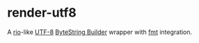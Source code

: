 # render-utf8

A [rio](http://hackage.haskell.org/package/rio)-like [UTF-8](https://en.wikipedia.org/wiki/UTF-8)
[ByteString Builder](http://hackage.haskell.org/package/bytestring-0.10.8.2/docs/Data-ByteString-Builder.html)
wrapper with [fmt](http://hackage.haskell.org/package/fmt) integration.
